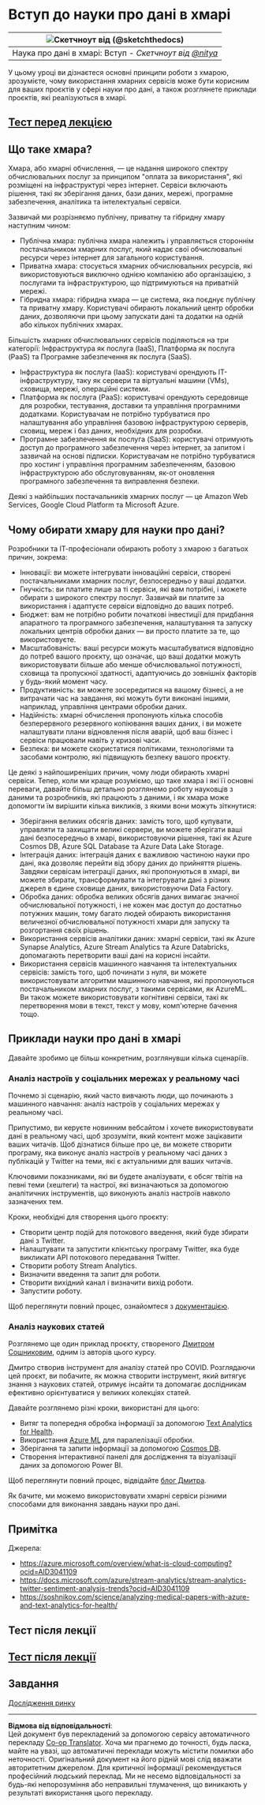 <!--
CO_OP_TRANSLATOR_METADATA:
{
  "original_hash": "5f8e7cdefa096664ae86f795be571580",
  "translation_date": "2025-09-05T19:49:34+00:00",
  "source_file": "5-Data-Science-In-Cloud/17-Introduction/README.md",
  "language_code": "uk"
}
-->
# Вступ до науки про дані в хмарі

|![ Скетчноут від [(@sketchthedocs)](https://sketchthedocs.dev) ](../../sketchnotes/17-DataScience-Cloud.png)|
|:---:|
| Наука про дані в хмарі: Вступ - _Скетчноут від [@nitya](https://twitter.com/nitya)_ |

У цьому уроці ви дізнаєтеся основні принципи роботи з хмарою, зрозумієте, чому використання хмарних сервісів може бути корисним для ваших проєктів у сфері науки про дані, а також розглянете приклади проєктів, які реалізуються в хмарі.

## [Тест перед лекцією](https://ff-quizzes.netlify.app/en/ds/quiz/32)

## Що таке хмара?

Хмара, або хмарні обчислення, — це надання широкого спектру обчислювальних послуг за принципом "оплата за використання", які розміщені на інфраструктурі через інтернет. Сервіси включають рішення, такі як зберігання даних, бази даних, мережі, програмне забезпечення, аналітика та інтелектуальні сервіси.

Зазвичай ми розрізняємо публічну, приватну та гібридну хмару наступним чином:

* Публічна хмара: публічна хмара належить і управляється стороннім постачальником хмарних послуг, який надає свої обчислювальні ресурси через інтернет для загального користування.
* Приватна хмара: стосується хмарних обчислювальних ресурсів, які використовуються виключно однією компанією або організацією, з послугами та інфраструктурою, що підтримуються на приватній мережі.
* Гібридна хмара: гібридна хмара — це система, яка поєднує публічну та приватну хмару. Користувачі обирають локальний центр обробки даних, дозволяючи при цьому запускати дані та додатки на одній або кількох публічних хмарах.

Більшість хмарних обчислювальних сервісів поділяються на три категорії: Інфраструктура як послуга (IaaS), Платформа як послуга (PaaS) та Програмне забезпечення як послуга (SaaS).

* Інфраструктура як послуга (IaaS): користувачі орендують ІТ-інфраструктуру, таку як сервери та віртуальні машини (VMs), сховища, мережі, операційні системи.
* Платформа як послуга (PaaS): користувачі орендують середовище для розробки, тестування, доставки та управління програмними додатками. Користувачам не потрібно турбуватися про налаштування або управління базовою інфраструктурою серверів, сховищ, мереж і баз даних, необхідних для розробки.
* Програмне забезпечення як послуга (SaaS): користувачі отримують доступ до програмного забезпечення через інтернет, за запитом і зазвичай на основі підписки. Користувачам не потрібно турбуватися про хостинг і управління програмним забезпеченням, базовою інфраструктурою або обслуговуванням, як-от оновлення програмного забезпечення та виправлення безпеки.

Деякі з найбільших постачальників хмарних послуг — це Amazon Web Services, Google Cloud Platform та Microsoft Azure.

## Чому обирати хмару для науки про дані?

Розробники та ІТ-професіонали обирають роботу з хмарою з багатьох причин, зокрема:

* Інновації: ви можете інтегрувати інноваційні сервіси, створені постачальниками хмарних послуг, безпосередньо у ваші додатки.
* Гнучкість: ви платите лише за ті сервіси, які вам потрібні, і можете обирати з широкого спектру послуг. Зазвичай ви платите за використання і адаптуєте сервіси відповідно до ваших потреб.
* Бюджет: вам не потрібно робити початкові інвестиції для придбання апаратного та програмного забезпечення, налаштування та запуску локальних центрів обробки даних — ви просто платите за те, що використовуєте.
* Масштабованість: ваші ресурси можуть масштабуватися відповідно до потреб вашого проєкту, що означає, що ваші додатки можуть використовувати більше або менше обчислювальної потужності, сховища та пропускної здатності, адаптуючись до зовнішніх факторів у будь-який момент часу.
* Продуктивність: ви можете зосередитися на вашому бізнесі, а не витрачати час на завдання, які можуть бути виконані іншими, наприклад, управління центрами обробки даних.
* Надійність: хмарні обчислення пропонують кілька способів безперервного резервного копіювання ваших даних, і ви можете налаштувати плани відновлення після аварій, щоб ваш бізнес і сервіси працювали навіть у кризові часи.
* Безпека: ви можете скористатися політиками, технологіями та засобами контролю, які підвищують безпеку вашого проєкту.

Це деякі з найпоширеніших причин, чому люди обирають хмарні сервіси. Тепер, коли ми краще розуміємо, що таке хмара і які її основні переваги, давайте більш детально розглянемо роботу науковців з даними та розробників, які працюють з даними, і як хмара може допомогти їм вирішити кілька викликів, з якими вони можуть зіткнутися:

* Зберігання великих обсягів даних: замість того, щоб купувати, управляти та захищати великі сервери, ви можете зберігати ваші дані безпосередньо в хмарі, використовуючи рішення, такі як Azure Cosmos DB, Azure SQL Database та Azure Data Lake Storage.
* Інтеграція даних: інтеграція даних є важливою частиною науки про дані, яка дозволяє перейти від збору даних до прийняття рішень. Завдяки сервісам інтеграції даних, які пропонуються в хмарі, ви можете збирати, трансформувати та інтегрувати дані з різних джерел в єдине сховище даних, використовуючи Data Factory.
* Обробка даних: обробка великих обсягів даних вимагає значної обчислювальної потужності, і не кожен має доступ до достатньо потужних машин, тому багато людей обирають використання величезної обчислювальної потужності хмари для запуску та розгортання своїх рішень.
* Використання сервісів аналітики даних: хмарні сервіси, такі як Azure Synapse Analytics, Azure Stream Analytics та Azure Databricks, допомагають перетворити ваші дані на корисні інсайти.
* Використання сервісів машинного навчання та інтелектуальних сервісів: замість того, щоб починати з нуля, ви можете використовувати алгоритми машинного навчання, які пропонуються постачальником хмарних послуг, з такими сервісами, як AzureML. Ви також можете використовувати когнітивні сервіси, такі як перетворення мови в текст, текст у мову, комп'ютерне бачення тощо.

## Приклади науки про дані в хмарі

Давайте зробимо це більш конкретним, розглянувши кілька сценаріїв.

### Аналіз настроїв у соціальних мережах у реальному часі

Почнемо зі сценарію, який часто вивчають люди, що починають з машинного навчання: аналіз настроїв у соціальних мережах у реальному часі.

Припустимо, ви керуєте новинним вебсайтом і хочете використовувати дані в реальному часі, щоб зрозуміти, який контент може зацікавити ваших читачів. Щоб дізнатися більше про це, ви можете створити програму, яка виконує аналіз настроїв у реальному часі даних з публікацій у Twitter на теми, які є актуальними для ваших читачів.

Ключовими показниками, які ви будете аналізувати, є обсяг твітів на певні теми (хештеги) та настрої, які визначаються за допомогою аналітичних інструментів, що виконують аналіз настроїв навколо зазначених тем.

Кроки, необхідні для створення цього проєкту:

* Створити центр подій для потокового введення, який буде збирати дані з Twitter.
* Налаштувати та запустити клієнтську програму Twitter, яка буде викликати API потокового передавання Twitter.
* Створити роботу Stream Analytics.
* Визначити введення та запит для роботи.
* Створити вихідний канал і визначити вихід роботи.
* Запустити роботу.

Щоб переглянути повний процес, ознайомтеся з [документацією](https://docs.microsoft.com/azure/stream-analytics/stream-analytics-twitter-sentiment-analysis-trends?WT.mc_id=academic-77958-bethanycheum&ocid=AID30411099).

### Аналіз наукових статей

Розглянемо ще один приклад проєкту, створеного [Дмитром Сошниковим](http://soshnikov.com), одним із авторів цього курсу.

Дмитро створив інструмент для аналізу статей про COVID. Розглядаючи цей проєкт, ви побачите, як можна створити інструмент, який витягує знання з наукових статей, отримує інсайти та допомагає дослідникам ефективно орієнтуватися у великих колекціях статей.

Давайте розглянемо різні кроки, використані для цього:

* Витяг та попередня обробка інформації за допомогою [Text Analytics for Health](https://docs.microsoft.com/azure/cognitive-services/text-analytics/how-tos/text-analytics-for-health?WT.mc_id=academic-77958-bethanycheum&ocid=AID3041109).
* Використання [Azure ML](https://azure.microsoft.com/services/machine-learning?WT.mc_id=academic-77958-bethanycheum&ocid=AID3041109) для паралелізації обробки.
* Зберігання та запити інформації за допомогою [Cosmos DB](https://azure.microsoft.com/services/cosmos-db?WT.mc_id=academic-77958-bethanycheum&ocid=AID3041109).
* Створення інтерактивної панелі для дослідження та візуалізації даних за допомогою Power BI.

Щоб переглянути повний процес, відвідайте [блог Дмитра](https://soshnikov.com/science/analyzing-medical-papers-with-azure-and-text-analytics-for-health/).

Як бачите, ми можемо використовувати хмарні сервіси різними способами для виконання завдань науки про дані.

## Примітка

Джерела:
* https://azure.microsoft.com/overview/what-is-cloud-computing?ocid=AID3041109  
* https://docs.microsoft.com/azure/stream-analytics/stream-analytics-twitter-sentiment-analysis-trends?ocid=AID3041109  
* https://soshnikov.com/science/analyzing-medical-papers-with-azure-and-text-analytics-for-health/  

## Тест після лекції

## [Тест після лекції](https://ff-quizzes.netlify.app/en/ds/quiz/33)

## Завдання

[Дослідження ринку](assignment.md)

---

**Відмова від відповідальності**:  
Цей документ був перекладений за допомогою сервісу автоматичного перекладу [Co-op Translator](https://github.com/Azure/co-op-translator). Хоча ми прагнемо до точності, будь ласка, майте на увазі, що автоматичні переклади можуть містити помилки або неточності. Оригінальний документ на його рідній мові слід вважати авторитетним джерелом. Для критичної інформації рекомендується професійний людський переклад. Ми не несемо відповідальності за будь-які непорозуміння або неправильні тлумачення, що виникають у результаті використання цього перекладу.